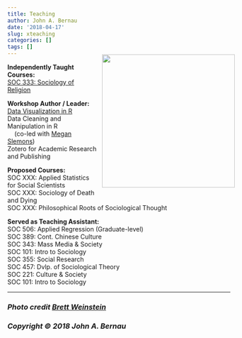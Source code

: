 ```yaml
---
title: Teaching
author: John A. Bernau
date: '2018-04-17'
slug: xteaching
categories: []
tags: []
---
```


<div style= "float:right;position: relative; top: -20px; left: 10px;">
<img src="http://farm1.staticflickr.com/131/320182240_34fe83674c_z.jpg" height="300" />
</div>


**Independently Taught Courses:**  
[SOC 333: Sociology of Religion](/teaching/sor/) 

**Workshop Author / Leader:**  
[Data Visualization in R](/code/dataviz1/)  
Data Cleaning and Manipulation in R  
&nbsp;&nbsp;&nbsp;&nbsp;(co-led with [Megan Slemons](http://digitalscholarship.emory.edu/about/people/slemons-megan.html))  
Zotero for Academic Research and Publishing

**Proposed Courses:**  
SOC XXX: Applied Statistics for Social Scientists  
SOC XXX: Sociology of Death and Dying  
SOC XXX: Philosophical Roots of Sociological Thought 

**Served as Teaching Assistant:**  
SOC 506: Applied Regression (Graduate-level)  
SOC 389: Cont. Chinese Culture  
SOC 343: Mass Media & Society  
SOC 101: Intro to Sociology  
SOC 355: Social Research   
SOC 457: Dvlp. of Sociological Theory  
SOC 221: Culture & Society  
SOC 101: Intro to Sociology  



___
### *Photo credit [Brett Weinstein](https://www.flickr.com/photos/nrbelex/320182240/)*      
### *Copyright &copy; 2018 John A. Bernau*
  
  